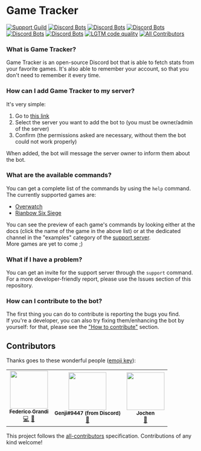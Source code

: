 # Game Tracker
[![Support Guild](https://discordapp.com/api/guilds/475792603867119626/embed.png)](https://discord.gg/ZhnWkqc)
[![Discord Bots](https://discordbots.org/api/widget/status/475421235950518292.svg)](https://discordbots.org/bot/475421235950518292)
[![Discord Bots](https://discordbots.org/api/widget/servers/475421235950518292.svg)](https://discordbots.org/bot/475421235950518292)
[![Discord Bots](https://discordbots.org/api/widget/upvotes/475421235950518292.svg)](https://discordbots.org/bot/475421235950518292)
[![Discord Bots](https://discordbots.org/api/widget/lib/475421235950518292.svg)](https://discordbots.org/bot/475421235950518292)
[![Discord Bots](https://discordbots.org/api/widget/owner/475421235950518292.svg)](https://discordbots.org/bot/475421235950518292)
[![LGTM code quality](https://img.shields.io/lgtm/grade/javascript/github/EndBug/game-tracker?label=Code%20quality)](https://lgtm.com/projects/g/EndBug/game-tracker/context:javascript)
[![All Contributors](https://img.shields.io/badge/all_contributors-3-orange.svg?style=flat)](#contributors)


### What is Game Tracker?
Game Tracker is an open-source Discord bot that is able to fetch stats from your favorite games. It's also able to remember your account, so that you don't need to remember it every time.

### How can I add Game Tracker to my server?
It's very simple:  

 1. Go to [this link](https://discordapp.com/oauth2/authorize?client_id=475421235950518292&scope=bot&permissions=93248)
 2. Select the server you want to add the bot to (you must be owner/admin of the server)
 3. Confirm (the permissions asked are necessary, without  them the bot could not work properly)

When added, the bot will message the server owner to inform them about the bot.

### What are the available commands?
You can get a complete list of the commands by using the `help` command.
The currently supported games are:

 - [Overwatch](/ow/overwatch)
 - [Rianbow Six Siege](/r6/rainbow)
 
You can see the preview of each game's commands by looking either at the docs (click the name of the game in the above list) or at the dedicated channel in the "examples" category of the [support server](#what-if-i-have-a-problem).  
More games are yet to come ;)

### What if I have a problem?
You can get an invite for the support server through the `support` command.   
For a more developer-friendly report, please use the Issues section of this repository.

### How can I contribute to the bot?
The first thing you can do to contribute is reporting the bugs you find.  
If you're a developer, you can also try fixing them/enhancing the bot by yourself: for that, please see the ["How to contribute"](.github/CONTRIBUTING.md) section.

## Contributors

Thanks goes to these wonderful people ([emoji key](https://allcontributors.org/docs/en/emoji-key)):

<!-- ALL-CONTRIBUTORS-LIST:START - Do not remove or modify this section -->
<!-- prettier-ignore-start -->
<!-- markdownlint-disable -->
<table>
  <tr>
    <td align="center"><a href="https://github.com/EndBug"><img src="https://avatars1.githubusercontent.com/u/26386270?v=4" width="100px;" alt=""/><br /><sub><b>Federico Grandi</b></sub></a><br /><a href="https://github.com/EndBug/game-tracker/commits?author=EndBug" title="Code">💻</a> <a href="https://github.com/EndBug/game-tracker/commits?author=EndBug" title="Documentation">📖</a></td>
    <td align="center"><img src="https://i.imgur.com/jX5MSNj.png" width="100px;" alt=""/><br /><sub><b>Genji#9447 (from Discord)</b></sub><br /><a href="https://github.com/EndBug/game-tracker/issues?q=author%3A" title="Bug reports">🐛</a></td>
    <td align="center"><a href="https://github.com/jpylypiw"><img src="https://avatars3.githubusercontent.com/u/12394156?v=4" width="100px;" alt=""/><br /><sub><b>Jochen</b></sub></a><br /><a href="#ideas-jpylypiw" title="Ideas, Planning, & Feedback">🤔</a></td>
  </tr>
</table>

<!-- markdownlint-enable -->
<!-- prettier-ignore-end -->
<!-- ALL-CONTRIBUTORS-LIST:END -->

This project follows the [all-contributors](https://github.com/all-contributors/all-contributors) specification. Contributions of any kind welcome!
